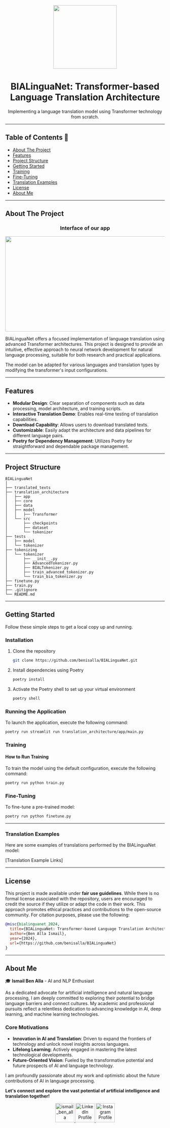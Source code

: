 <div align="center">
  <img src="https://github.com/user-attachments/assets/9b132fc8-bf47-4447-923c-06ada44c9985" width="200" height="200"/>
  <h1>BIALinguaNet: Transformer-based Language Translation Architecture</h1>
  <p>Implementing a language translation model using Transformer technology from scratch.</p>
</div>


---

## Table of Contents 📘
- [About The Project](#about-the-project)
- [Features](#features)
- [Project Structure](#project-structure)
- [Getting Started](#getting-started)
- [Training](#training)
- [Fine-Tuning](#fine-tuning)
- [Translation Examples](#translation-examples)
- [License](#license)
- [About Me](#about-me)

---

## About The Project

<div align="center">
  <h3>Interface of our app</h3>
  <img src="https://github.com/benisalla/BIALinguaNet/assets/interface.png" width="600" height="300"/>
</div>

BIALinguaNet offers a focused implementation of language translation using advanced Transformer architectures. This project is designed to provide an intuitive, effective approach to neural network development for natural language processing, suitable for both research and practical applications.

The model can be adapted for various languages and translation types by modifying the transformer's input configurations.

---

## Features

- **Modular Design**: Clear separation of components such as data processing, model architecture, and training scripts.
- **Interactive Translation Demo**: Enables real-time testing of translation capabilities.
- **Download Capability**: Allows users to download translated texts.
- **Customizable**: Easily adapt the architecture and data pipelines for different language pairs.
- **Poetry for Dependency Management**: Utilizes Poetry for straightforward and dependable package management.

---

## Project Structure
```
BIALinguaNet
│
├── translated_texts
├── translation_architecture
│   ├── app
│   ├── core
│   ├── data
│   ├── model
│   │   ├── Transformer
│   └── src
│       ├── checkpoints
│       ├── dataset
│       └── tokenizer
├── tests
│   ├── model
│   └── tokenizer
├── tokenizing
│   └── tokenizer
│       ├── __init__.py
│       ├── AdvancedTokenizer.py
│       ├── BIALTokenizer.py
│       ├── train_advanced_tokenizer.py
│       └── train_bia_tokenizer.py
├── finetune.py
├── train.py
├── .gitignore
└── README.md
```

---

## Getting Started

Follow these simple steps to get a local copy up and running.

### Installation

1. Clone the repository
   ```sh
   git clone https://github.com/benisalla/BIALinguaNet.git
   ```
2. Install dependencies using Poetry
   ```sh
   poetry install
   ```
3. Activate the Poetry shell to set up your virtual environment
   ```sh
   poetry shell
   ```

### Running the Application

To launch the application, execute the following command:

```sh
poetry run streamlit run translation_architecture/app/main.py
```

### Training

#### How to Run Training

To train the model using the default configuration, execute the following command:

```sh
poetry run python train.py
```

### Fine-Tuning

To fine-tune a pre-trained model:

```sh
poetry run python finetune.py
```

---

### Translation Examples

Here are some examples of translations performed by the BIALinguaNet model:

[Translation Example Links]

---

## License

This project is made available under **fair use guidelines**. While there is no formal license associated with the repository, users are encouraged to credit the source if they utilize or adapt the code in their work. This approach promotes ethical practices and contributions to the open-source community. For citation purposes, please use the following:

```bibtex
@misc{bialinguanet_2024,
  title={BIALinguaNet: Transformer-based Language Translation Architecture},
  author={Ben Alla Ismail},
  year={2024},
  url={https://github.com/benisalla/BIALinguaNet}
}
```

---

## About Me

🎓 **Ismail Ben Alla** - AI and NLP Enthusiast

As a dedicated advocate for artificial intelligence and natural language processing, I am deeply committed to exploring their potential to bridge language barriers and connect cultures. My academic and professional pursuits reflect a relentless dedication to advancing knowledge in AI, deep learning, and machine learning technologies.

### Core Motivations
- **Innovation in AI and Translation**: Driven to expand the frontiers of technology and unlock novel insights across languages.
- **Lifelong Learning**: Actively engaged in mastering the latest technological developments.
- **Future-Oriented Vision**: Fueled by the transformative potential and future prospects of AI and language technology.

I am profoundly passionate about my work and optimistic about the future contributions of AI in language processing.

**Let's connect and explore the vast potential of artificial intelligence and translation together!**
<div align="center">
  <a href="https://twitter.com/ismail_ben_alla" target="_blank">
    <img src="https://raw.githubusercontent.com/rahuldkjain/github-profile-readme-generator/master/src/images/icons/Social/twitter.svg" alt="ismail_ben_alla" height="60" width="60" />
  </a>
  
  <a href="https://linkedin.com/in/ismail-ben-alla-7144b5221/" target="_blank">
    <img src="https://raw.githubusercontent.com/rahuldkjain/github-profile-readme-generator/master/src/images/icons/Social/linked-in-alt.svg" alt="LinkedIn Profile" height="60" width="60"/>
  </a>
  
  <a href="https://instagram.com/ismail_ben_alla" target="_blank">
    <img src="https://raw.githubusercontent.com/rahuldkjain/github-profile-readme-generator/master/src/images/icons/Social/instagram.svg" alt="Instagram Profile" height="60" width="60" />
  </a>
</div>
